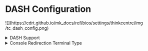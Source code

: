 # DASH Configuration #

![](https://cdrt.github.io/mk_docs/ref/bios/settings/thinkcentre/img
   /tc_dash_config.png)

<details><summary>DASH Support</summary>

Options:

1. **Disabled** - Default.
2. Enabled.

| WMI Setting name | Values | Locked by SVP |
|:---|:---|:---|
| DASHSupport | Disabled, Enabled | yes |

</details>

<details><summary>Console Redirection Terminal Type</summary>

!!! note ""
   The following emulation types are available.
  ANSI: Extended ASCII char set.
  VT100: ASCII char set.
  VT100+: Extends VT100 to support color, function keys, etc.
  VT-UTF8: Uses UTF8 encoding to map Unicode chars onto 1 or more bytes.
  
Options:

1. VT100.
1. **VT100+** - Default.
1. VT-UTF8.
1. PC-ANSI.

| WMI Setting name | Values | Locked by SVP |
|:---|:---|:---|
| ConsoleRedirectionTerminalType | VT100, VT100+, VT-UTF8, PC-ANSI | yes |


</details>